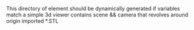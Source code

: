 This directory of element should be dynamically generated if variables match 
a simple 3d viewer
	contains
		scene && camera that revolves around origin
		imported *.STL
